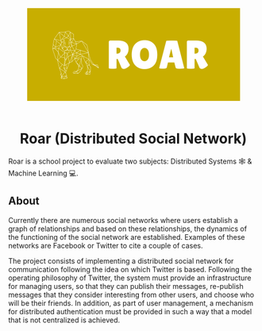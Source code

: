 <div align="center">
<img src="../img/roar-banner.png">

<br/>
<br/>
<h1>Roar (Distributed Social Network)</h1>
</div>

Roar is a school project to evaluate two subjects: Distributed Systems 🕸️ & Machine Learning 💻.

## About

Currently there are numerous social networks where users establish a graph of relationships and based on these relationships, the dynamics of the functioning of the social network are established. Examples of these networks are Facebook or Twitter to cite a couple of cases.

The project consists of implementing a distributed social network for communication following the idea on which Twitter is based. Following the operating philosophy of Twitter, the system must provide an infrastructure for managing users, so that they can publish their messages, re-publish messages that they consider interesting from other users, and choose who will be their friends. In addition, as part of user management, a mechanism for distributed authentication must be provided in such a way that a model that is not centralized is achieved.
